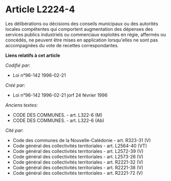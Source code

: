 # Article L2224-4

Les délibérations ou décisions des conseils municipaux ou des autorités locales compétentes qui comportent augmentation des
dépenses des services publics industriels ou commerciaux exploités en régie, affermés ou concédés, ne peuvent être mises en
application lorsqu'elles ne sont pas accompagnées du vote de recettes correspondantes.

**Liens relatifs à cet article**

_Codifié par_:

  - Loi n°96-142 1996-02-21

_Créé par_:

  - Loi n°96-142 1996-02-21 jorf 24 février 1996

_Anciens textes_:

  - CODE DES COMMUNES. - art. L322-6 (M)
  - CODE DES COMMUNES. - art. L322-6 (Ab)

_Cité par_:

  - Code des communes de la Nouvelle-Calédonie - art. R323-31 (V)
  - Code général des collectivités territoriales - art. L2564-40 (VT)
  - Code général des collectivités territoriales - art. L2572-39 (V)
  - Code général des collectivités territoriales - art. L2573-26 (V)
  - Code général des collectivités territoriales - art. R2221-32 (V)
  - Code général des collectivités territoriales - art. R2221-38 (V)
  - Code général des collectivités territoriales - art. R2221-72 (V)
